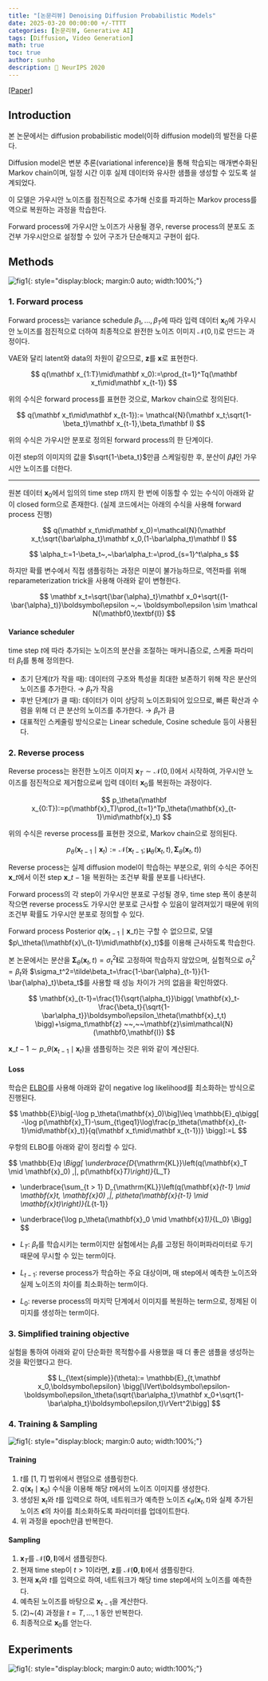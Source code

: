 ```yaml
---
title: "[논문리뷰] Denoising Diffusion Probabilistic Models"
date: 2025-03-20 00:00:00 +/-TTTT
categories: [논문리뷰, Generative AI]
tags: [Diffusion, Video Generation]
math: true
toc: true
author: sunho
description: 📝 NeurIPS 2020
---
```


[[Paper]](https://arxiv.org/abs/2006.11239)

## Introduction

본 논문에서는 diffusion probabilistic model(이하 diffusion model)의 발전을 다룬다.

Diffusion model은 변분 추론(variational inference)을 통해 학습되는 매개변수화된 Markov chain이며, 일정 시간 이후 실제 데이터와 유사한 샘플을 생성할 수 있도록 설계되었다.

이 모델은 가우시안 노이즈를 점진적으로 추가해 신호를 파괴하는 Markov process를 역으로 복원하는 과정을 학습한다.

Forward process에 가우시안 노이즈가 사용될 경우, reverse process의 분포도 조건부 가우시안으로 설정할 수 있어 구조가 단순해지고 구현이 쉽다.

## Methods

![fig1](cs231n/02-1.png){: style="display:block; margin:0 auto; width:100%;"}

### 1. Forward process

Forward process는 variance schedule $\beta_1,\dots,\beta_T$에 따라 입력 데이터 $\mathbf{x}_0$에 가우시안 노이즈를 점진적으로 더하여 최종적으로 완전한 노이즈 이미지 $\mathcal{N}(0,\text{I})$로 만드는 과정이다.

VAE와 달리 latent와 data의 차원이 같으므로, $\mathbf{z}$를 $\mathbf{x}$로 표현한다.

$$
q(\mathbf x_{1:T}\mid\mathbf x_0):=\prod_{t=1}^Tq(\mathbf x_t\mid\mathbf x_{t-1})
$$

위의 수식은 forward process를 표현한 것으로, Markov chain으로 정의된다.

$$
q(\mathbf x_t\mid\mathbf x_{t-1}):=
\mathcal{N}(\mathbf x_t;\sqrt{1-\beta_t}\mathbf x_{t-1},\beta_t\mathbf I)
$$

위의 수식은 가우시안 분포로 정의된 forward process의 한 단계이다.

이전 step의 이미지의 값을 $\sqrt{1-\beta_t}$만큼 스케일링한 후, 분산이 $\beta_t\mathbf{I}$인 가우시안 노이즈를 더한다.

---

원본 데이터 $\mathbf{x}_0$에서 임의의 time step $t$까지 한 번에 이동할 수 있는 수식이 아래와 같이 closed form으로 존재한다. (실제 코드에서는 아래의 수식을 사용해 forward process 진행)

$$
q(\mathbf x_t\mid\mathbf x_0)=\mathcal{N}(\mathbf x_t;\sqrt{\bar\alpha_t}\mathbf x_0,(1-\bar\alpha_t)\mathbf I)
$$

$$
\alpha_t:=1-\beta_t~,~\bar\alpha_t:=\prod_{s=1}^t\alpha_s
$$

하지만 확률 변수에서 직접 샘플링하는 과정은 미분이 불가능하므로, 역전파를 위해 reparameterization trick을 사용해 아래와 같이 변형한다.

$$
\mathbf x_t=\sqrt{\bar{\alpha}_t}\mathbf x_0+\sqrt{(1-\bar{\alpha}_t)}\boldsymbol\epsilon
~,~
\boldsymbol\epsilon \sim \mathcal N(\mathbf0,\textbf{I})
$$

#### Variance scheduler

time step $t$에 따라 추가되는 노이즈의 분산을 조절하는 매커니즘으로, 스케줄 파라미터 $\beta_t$를 통해 정의한다.

- 초기 단계($t$가 작을 때): 데이터의 구조와 특성을 최대한 보존하기 위해 작은 분산의 노이즈를 추가한다. → $\beta_t$가 작음
- 후반 단계($t$가 클 때): 데이터가 이미 상당히 노이즈화되어 있으므로, 빠른 확산과 수렴을 위해 더 큰 분산의 노이즈를 추가한다. → $\beta_t$가 큼
- 대표적인 스케줄링 방식으로는 Linear schedule, Cosine schedule 등이 사용된다.

### 2. Reverse process

Reverse process는 완전한 노이즈 이미지 $\mathbf{x}_T\sim\mathcal{N}(0,\text{I})$에서 시작하여, 가우시안 노이즈를 점진적으로 제거함으로써 입력 데이터 $\mathbf{x}_0$를 복원하는 과정이다.

$$
p_\theta(\mathbf x_{0:T}):=p(\mathbf{x}_T)\prod_{t=1}^Tp_\theta(\mathbf{x}_{t-1}\mid\mathbf{x}_t)
$$

위의 수식은 reverse process를 표현한 것으로, Markov chain으로 정의된다.

$$
p_\theta(\mathbf{x}_{t-1}\mid\mathbf{x}_t):=
\mathcal{N}(\mathbf{x}_{t-1};\boldsymbol\mu_\theta(\mathbf{x}_t,t),\boldsymbol\Sigma_\theta(\mathbf{x}_t,t))
$$

Reverse process는 실제 diffusion model이 학습하는 부분으로, 위의 수식은 주어진 $\mathbf{x}\_t$에서 이전 step $\mathbf{x}\_{t-1}$을 복원하는 조건부 확률 분포를 나타낸다.

Forward process의 각 step이 가우시안 분포로 구성될 경우, time step 폭이 충분히 작으면 reverse process도 가우시안 분포로 근사할 수 있음이 알려져있기 때문에 위의 조건부 확률도 가우시안 분포로 정의할 수 있다.

Forward process Posterior $q(\mathbf{x}_{t-1}\mid\mathbf{x}\_t)$는 구할 수 없으므로, 모델 $p\_\theta(\\mathbf{x}\_{t-1}\mid\mathbf{x}_t)$를 이용해 근사하도록 학습한다.

본 논문에서는 분산을 $\boldsymbol\Sigma_\theta(\mathbf{x}_t,t)=\sigma_t^2\mathbf{I}$로 고정하여 학습하지 않았으며, 실험적으로 $\sigma_t^2=\beta_t$와 $\sigma_t^2=\tilde\beta_t=\frac{1-\bar{\alpha}_{t-1}}{1-\bar{\alpha}_t}\beta_t$를 사용할 때 성능 차이가 거의 없음을 확인하였다.

$$
\mathbf{x}_{t-1}=\frac{1}{\sqrt{\alpha_t}}\bigg(
\mathbf{x}_t-\frac{\beta_t}{\sqrt{1-\bar\alpha_t}}\boldsymbol\epsilon_\theta(\mathbf{x}_t,t)
\bigg)+\sigma_t\mathbf{z}
~~,~~\mathbf{z}\sim\mathcal{N}(\mathbf0,\mathbf{I})
$$

$\mathbf{x}\_{t-1}\sim p\_\theta(\mathbf{x}_{t-1}\mid \mathbf{x}_t)$을 샘플링하는 것은 위와 같이 계산된다.

#### Loss

학습은 [ELBO](https://suniverse77.github.io/%EB%85%BC%EB%AC%B8%EB%A6%AC%EB%B7%B0/Diffusion/)를 사용해 아래와 같이 negative log likelihood를 최소화하는 방식으로 진행된다.

$$
\mathbb{E}\big[-\log p_\theta(\mathbf{x}_0)\big]\leq
\mathbb{E}_q\bigg[
-\log p(\mathbf{x}_T)-\sum_{t\geq1}\log\frac{p_\theta(\mathbf{x}_{t-1}\mid\mathbf{x}_t)}{q(\mathbf x_t\mid\mathbf x_{t-1})}
\bigg]:=L
$$

우항의 ELBO를 아래와 같이 정리할 수 있다.

$$
\mathbb{E}_q \Bigg[
\underbrace{D_{\mathrm{KL}}\left(q(\mathbf{x}_T \mid \mathbf{x}_0) \,\|\, p(\mathbf{x}_T)\right)}_{L_T}
+ \underbrace{\sum_{t > 1} D_{\mathrm{KL}}\left(q(\mathbf{x}_{t-1} \mid \mathbf{x}_t, \mathbf{x}_0) \,\|\, p_\theta(\mathbf{x}_{t-1} \mid \mathbf{x}_t)\right)}_{L_{t-1}}
- \underbrace{\log p_\theta(\mathbf{x}_0 \mid \mathbf{x}_1)}_{L_0}
\Bigg]
$$

- $L_T$: $\beta_t$를 학습시키는 term이지만 실험에서는 $\beta_t$를 고정된 하이퍼파라미터로 두기 때문에 무시할 수 있는 term이다.
- $L_{t-1}$: reverse process가 학습하는 주요 대상이며, 매 step에서 예측한 노이즈와 실제 노이즈의 차이를 최소화하는 term이다.
- $L_0$: reverse process의 마지막 단계에서 이미지를 복원하는 term으로, 정제된 이미지를 생성하는 term이다.

### 3. Simplified training objective

실험을 통하여 아래와 같이 단순화한 목적함수를 사용했을 때 더 좋은 샘플을 생성하는 것을 확인했다고 한다.

$$
L_{\text{simple}}(\theta):=
\mathbb{E}_{t,\mathbf x_0,\boldsymbol\epsilon}
\bigg[\lVert\boldsymbol\epsilon-\boldsymbol\epsilon_\theta(\sqrt{\bar\alpha_t}\mathbf x_0+\sqrt{1-\bar\alpha_t}\boldsymbol\epsilon,t)\rVert^2\bigg]
$$

### 4. Training & Sampling

![fig1](cs231n/02-1.png){: style="display:block; margin:0 auto; width:100%;"}

#### Training

1. $t$를 $[1,T]$ 범위에서 랜덤으로 샘플링한다.
2. $q(\mathbf x_t\mid\mathbf x_0)$ 수식을 이용해 해당 $t$에서의 노이즈 이미지를 생성한다.
3. 생성된 $\mathbf x_t$와 $t$를 입력으로 하여, 네트워크가 예측한 노이즈 $\epsilon_\theta(\mathbf{x}_t,t)$와 실제 추가된 노이즈 $\boldsymbol{\epsilon}$의 차이를 최소화하도록 파라미터를 업데이트한다.
4. 위 과정을 epoch만큼 반복한다.

#### Sampling

1. $\mathbf{x}_T$를 $\mathcal{N}(\mathbf0,\mathbf{I})$에서 샘플링한다.
2. 현재 time step이 $t>1$이라면, $\mathbf{z}$를 $\mathcal{N}(\mathbf0,\mathbf{I})$에서 샘플링한다.
3. 현재 $\mathbf x_t$와 $t$를 입력으로 하여, 네트워크가 해당 time step에서의 노이즈를 예측한다.
4. 예측된 노이즈를 바탕으로 $\mathbf x_{t-1}$을 계산한다.
5. (2)~(4) 과정을 $t=T,\dots,1$ 동안 반복한다.
6. 최종적으로 $\mathbf x_0$를 얻는다.

## Experiments

![fig1](cs231n/02-1.png){: style="display:block; margin:0 auto; width:100%;"}
